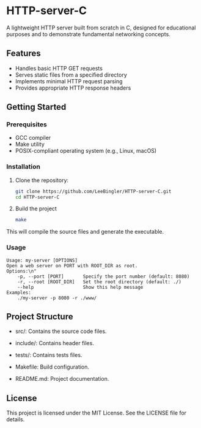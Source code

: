 # HTTP-server-C

A lightweight HTTP server built from scratch in C, designed for educational purposes and to demonstrate fundamental networking concepts.

## Features

- Handles basic HTTP GET requests
- Serves static files from a specified directory
- Implements minimal HTTP request parsing
- Provides appropriate HTTP response headers

## Getting Started

### Prerequisites

- GCC compiler
- Make utility
- POSIX-compliant operating system (e.g., Linux, macOS)

### Installation

1. Clone the repository:

   ```bash
   git clone https://github.com/LeeBingler/HTTP-server-C.git
   cd HTTP-server-C
   ```

2. Build the project

    ```bash
    make
    ```

This will compile the source files and generate the executable.

### Usage

    Usage: my-server [OPTIONS]
    Open a web server on PORT with ROOT_DIR as root.
    Options:\n"
        -p, --port [PORT]       Specify the port number (default: 8080)
        -r, --root [ROOT_DIR]   Set the root directory (default: ./)
        --help                  Show this help message
    Examples:
        ./my-server -p 8080 -r ./www/

## Project Structure

- src/: Contains the source code files.

- include/: Contains header files.

- tests/: Contains tests files.

- Makefile: Build configuration.

- README.md: Project documentation.​

## License

This project is licensed under the MIT License. See the LICENSE file for details.